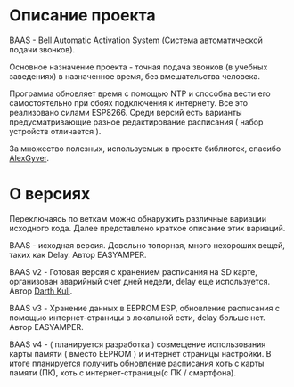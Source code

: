 # Описание проекта
BAAS - Bell Automatic Activation System (Система автоматической  подачи звонков). 

Основное назначение проекта - точная подача звонков (в учебных заведениях) в назначенное время, без вмешательства человека. 

Программа обновляет время с помощью NTP и способна вести его самостоятельно при сбоях подключения к интернету. 
Все это реализовано силами ESP8266. Среди версий есть варианты предусматривающие разное редактирование расписания ( набор устройств отличается ).

За множество полезных, используемых в проекте библиотек, спасибо [AlexGyver](https://alexgyver.ru/).

# О версиях 

Переключаясь по веткам можно обнаружить различные вариации исходного кода. Далее представлено краткое описание этих вариаций.

BAAS - исходная версия. Довольно топорная, много нехороших вещей, таких как Delay. Автор EASYAMPER. 

BAAS v2 - Готовая версия с хранением расписания на SD карте, организован аварийный счет дней недели, delay еще используется. Автор [Darth Kuli](https://github.com/DarthVader904). 

BAAS v3 - Хранение данных в EEPROM ESP, обновление расписания с помощью интернет-страницы в локальной сети, delay больше нет. Автор EASYAMPER. 

BAAS v4 - ( планируется разработка ) совмещение использования карты памяти ( вместо EEPROM ) и интернет страницы настройки. В итоге планируется получить обновление расписания хоть с карты памяти (ПК), хоть с интернет-страницы(с ПК / смартфона). 

